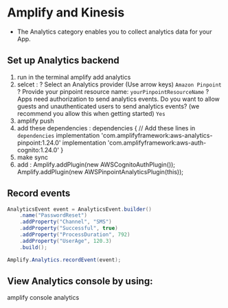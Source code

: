 # Amplify and Kinesis

* The Analytics category enables you to collect analytics data for your App.

## Set up Analytics backend

1. run in the terminal amplify add analytics
2. selcet :
? Select an Analytics provider (Use arrow keys)
    `Amazon Pinpoint`
? Provide your pinpoint resource name:
    `yourPinpointResourceName`
? Apps need authorization to send analytics events. Do you want to allow guests and unauthenticated users to send analytics events? (we recommend you allow this when getting started)
    `Yes`
3. amplify push
4. add these dependencies :
dependencies {
    // Add these lines in `dependencies`
    implementation 'com.amplifyframework:aws-analytics-pinpoint:1.24.0'
    implementation 'com.amplifyframework:aws-auth-cognito:1.24.0'
}
5. make sync
6. add :
Amplify.addPlugin(new AWSCognitoAuthPlugin());
Amplify.addPlugin(new AWSPinpointAnalyticsPlugin(this));

## Record events

```java
AnalyticsEvent event = AnalyticsEvent.builder()
    .name("PasswordReset")
    .addProperty("Channel", "SMS")
    .addProperty("Successful", true)
    .addProperty("ProcessDuration", 792)
    .addProperty("UserAge", 120.3)
    .build();

Amplify.Analytics.recordEvent(event);
```

## View Analytics console by using:

amplify console analytics